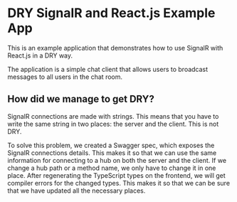 # DRY SignalR and React.js Example App

This is an example application that demonstrates how to use SignalR with React.js in a DRY way.

The application is a simple chat client that allows users to broadcast messages to all users in the chat room.

## How did we manage to get DRY?

SignalR connections are made with strings. This means that you have to write the same string in two places: the server and the client. This is not DRY.

To solve this problem, we created a Swagger spec, which exposes the SignalR connections details. This makes it so that we can use the same information for connecting to a hub on both the server and the client. If we change a hub path or a method name, we only have to change it in one place. After regenerating the TypeScript types on the frontend, we will get compiler errors for the changed types. This makes it so that we can be sure that we have updated all the necessary places.
